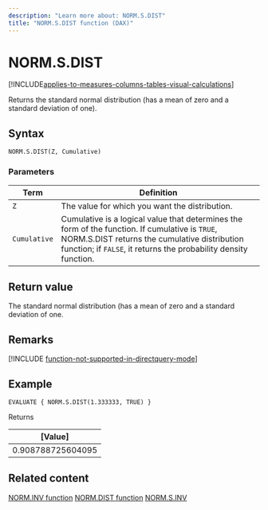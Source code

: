 ```yaml
---
description: "Learn more about: NORM.S.DIST"
title: "NORM.S.DIST function (DAX)"
---
```

# NORM.S.DIST

[!INCLUDE[applies-to-measures-columns-tables-visual-calculations](includes/applies-to-measures-columns-tables-visual-calculations.md)]

Returns the standard normal distribution (has a mean of zero and a standard deviation of one).

## Syntax

```dax
NORM.S.DIST(Z, Cumulative)
```

### Parameters

|Term|Definition|
|--------|--------------|
|`Z`|The value for which you want the distribution.|
|`Cumulative`|Cumulative is a logical value that determines the form of the function. If cumulative is `TRUE`, NORM.S.DIST returns the cumulative distribution function; if `FALSE`, it returns the probability density function.|

## Return value

The standard normal distribution (has a mean of zero and a standard deviation of one.

## Remarks

[!INCLUDE [function-not-supported-in-directquery-mode](includes/function-not-supported-in-directquery-mode.md)]

## Example

```dax
EVALUATE { NORM.S.DIST(1.333333, TRUE) }
```

Returns

|[Value]  |
|---------|
|0.908788725604095    |

## Related content

[NORM.INV function](norm-inv-function-dax.md)
[NORM.DIST function](norm-dist-function-dax.md)
[NORM.S.INV](norm-s-inv-function-dax.md)
